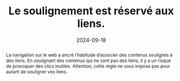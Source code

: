 ---
N: '134'
Rubrique: Liens
title: Le soulignement est réservé aux liens. 
abstract: La navigation sur le web a ancré l’habitude d’associer des contenus soulignés à des liens. En soulignant des contenus qui ne sont pas des liens, il y a un risque de provoquer des clics inutiles. Attention, cette règle ne vous impose pas pour autant de souligner vos liens.
categories: [" Liens"]
agrege: O4134-E042
opquast: '4 134'
indiceebook: '42'
description: "Règle n° 042"
before: "041"
weight: "042"
after: "043"
actif: '1'
layout: rules
date: 2024-09-18
tags: ["", ""]
objectif: ["Éviter les clics inutiles sur des contenus soulignés perçus comme des hyperliens.", "Faciliter l’identification des liens."]
Meo: ["Ne pas utiliser le soulignement pour des textes simples ou des éléments qui ne constituent pas des liens."]
Controle: ["Dans chaque fichier contenant des contenu soulignés :
<ul>
<li>Identifier les textes soulignés dans l’ebook ;</li>
<li>Contrôler la nature de ces contenus pour vérifier s'il s'agit effectivement d'hyperliens.</li>
</ul>"]
epubcheck: 
ace: 
humancheck: true
Source: ["Opquast"]
Referentiel: [""]
steps: ["", ""]
---